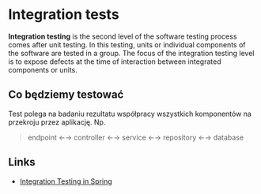 # Integration tests

**Integration testing** is the second level of the software testing process comes after unit testing. In this testing, units or individual components of the software are tested in a group. The focus of the integration testing level is to expose defects at the time of interaction between integrated components or units.

## Co będziemy testować

Test polega na badaniu rezultatu współpracy wszystkich komponentów na przekroju przez aplikację. Np.  
> endpoint ←→ controller ←→ service ←→ repository ←→ database

## Links
- [Integration Testing in Spring](https://www.baeldung.com/integration-testing-in-spring)


